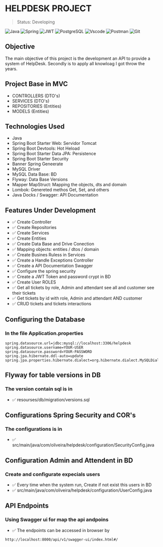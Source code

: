 # HELPDESK PROJECT

> Status: Developing 

![Java](https://img.shields.io/badge/java-%23ED8B00.svg?style=for-the-badge&logo=openjdk&logoColor=white)
![Spring](https://img.shields.io/badge/spring-%236DB33F.svg?style=for-the-badge&logo=spring&logoColor=white)
![JWT](https://img.shields.io/badge/JWT-black?style=for-the-badge&logo=JSON%20web%20tokens)
![PostgreSQL](https://img.shields.io/badge/PostgreSQL-000?style=for-the-badge&logo=postgresql)
![Vscode](https://img.shields.io/badge/Vscode-007ACC?style=for-the-badge&logo=visual-studio-code&logoColor=white)
![Postman](https://img.shields.io/badge/Postman-FF6C37.svg?style=for-the-badge&logo=Postman&logoColor=white)
![Git](https://img.shields.io/badge/GIT-E44C30?style=for-the-badge&logo=git&logoColor=white) 

## Objective
The main objective of this project is the development an API to provide a system of HelpDesk. 
Secondly is to apply all knowloag I got throw the years.   


## Project Base in MVC
+ CONTROLLERS (DTO's)
+ SERVICES (DTO's)
+ REPOSITORIES (Entities)
+ MODELS (Entities)


## Technologies Used
* Java
* Spring Boot Starter Web: Servidor Tomcat
* Spring Boot Devtools: Hot Heload 
* Spring Boot Starter Data JPA: Persistence
* Spring Boot Starter Security  
* Banner Spring Geneerate
* MySQL Driver
* MySQL Data Base: BD
* Flyway: Data Base Versions
* Mapper MapStruct: Mapping the objects, dts and domain  
* Lombok: Genereted methos Get, Set, and others
* Java Docks / Swagger: API Documentation


## Features Under Development
+ ✅ Create Controller 
+ ✅ Create Repositories
+ ✅ Create Services
+ ✅ Create Entities
+ ✅ Create Data Base and Drive Conection
+ ✅ Mapping objects: entities / dtos / domain
+ ✅ Create Busines Ruless in Services
+ ✅ Create a Handle Exceptions Controller 
+ ✅ Create a API Documentation Swagger
+ ✅ Configure the spring security 
+ ✅ Create a JWT Token and password crypt in BD
+ ✅ Create User ROLES
+ ✅ Get all tickets by role, Admin and attendant see all and customer see their tickets
+ ✅ Get tickets by id with role, Admin and attendant AND customer 
+ ✅ CRUD tickets and tickets interactions


## Configuring the Database
### In the file Application.properties

```
spring.datasource.url=jdbc:mysql://localhost:3306/helpdesk
spring.datasource.username=YOUR-USER
spring.datasource.password=YOUR-PASSWORD
spring.jpa.hibernate.ddl-auto=update 
spring.jpa.properties.hibernate.dialect=org.hibernate.dialect.MySQLDialect
```

## Flyway for table versions in DB
### The version contain sql is in

+ ✅ resourses/db/migration/versions.sql


## Configurations Spring Security and COR's
### The configurations is in

+ ✅ src/main/java/com/oliveira/helpdesk/configuration/SecurityConfig.java


## Configuration Admin and Attendent in BD
### Create and configurate expecials users

+ ✅ Every time when the system run, Create if not exist this users in BD
+ ✅ src/main/java/com/oliveira/helpdesk/configuration/UserConfig.java


## API Endpoints
### Using Swagger ui for map the api andpoins 

+ ✅ The endpoints can be accessed in browser by 

```
http://localhost:8000/api/v1/swagger-ui/index.html#/
```









